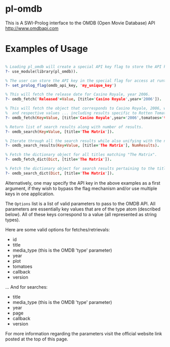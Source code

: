 pl-omdb
=======
This is A SWI-Prolog interface to the OMDB (Open Movie Database) API http://www.omdbapi.com

Examples of Usage
=================
```prolog

% Loading pl_omdb will create a special API key flag to store the API key to be referenced later
?- use_module(library(pl_omdb)).

% The user can store the API key in the special flag for access at runtime now
?- set_prolog_flag(omdb_api_key, 'my_unique_key')

% This will fetch the release date for Casino Royale, year 2006.
?- omdb_fetch('Released'=Value, [title='Casino Royale',year='2006']).

% This will fetch the object that corresponds to Casino Royale, 2006, with all the keys
%  and respective values ... including results specific to Rotten Tomatoes.
?- omdb_fetch(Key=Value, [title='Casino Royale',year='2006',tomatoes='true']).

% Return list of search results along with number of results.
?- omdb_search(Key=Value, [title='The Matrix']).

% Iterate through all the search results while also unifying with the number of results found.
?- omdb_search_results(Key=Value, [title='The Matrix'], NumResults).

% Fetch the dictionary object for all titles matching "The Matrix".
?- omdb_fetch_dict(Dict, [title='The Matrix']).

% Fetch the dictionary object for search results pertaining to the title "The Matrix".
?- omdb_search_dict(Dict, [title='The Matrix']).
```

Alternatively, one may specify the API key in the above examples as a first argument, if they
wish to bypass the flag mechanism and/or use multiple keys in one application.

The `Options` list is a list of valid parameters to pass to the OMDB API. All parameters are
essentially key values that are of the type atom (described below). All of these keys correspond
to a value (all represented as string types).

Here are some valid options for fetches/retrievals:
* id
* title
* media_type (this is the OMDB 'type' parameter)
* year
* plot
* tomatoes
* callback
* version

... And for searches:
* title
* media_type (this is the OMDB 'type' parameter)
* year
* page
* callback
* version

For more information regarding the parameters visit the official website link posted at the top of
this page.
